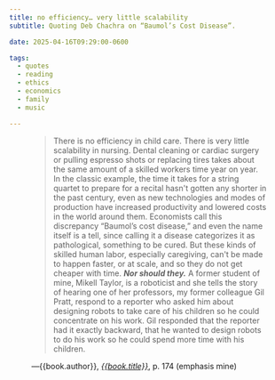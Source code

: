 ```yaml
---
title: no efficiency… very little scalability
subtitle: Quoting Deb Chachra on “Baumol’s Cost Disease”.

date: 2025-04-16T09:29:00-0600

tags:
  - quotes
  - reading
  - ethics
  - economics
  - family
  - music

---
```


<figure class="quotation">

>  There is no efficiency in child care. There is very little scalability in nursing. Dental cleaning or cardiac surgery or pulling espresso shots or replacing tires takes about the same amount of a skilled workers time year on year. In the classic example, the time it takes for a string quartet to prepare for a recital hasn't gotten any shorter in the past century, even as new technologies and modes of production have increased productivity and lowered costs in the world around them. Economists call this discrepancy “Baumol’s cost disease,” and even the name itself is a tell, since calling it a disease categorizes it as pathological, something to be cured. But these kinds of skilled human labor, especially caregiving, can't be made to happen faster, or at scale, and so they do not get cheaper with time. ***Nor should they.*** A former student of mine, Mikell Taylor, is a roboticist and she tells the story of hearing one of her professors, my former colleague Gil Pratt, respond to a reporter who asked him about designing robots to take care of his children so he could concentrate on his work. Gil responded that the reporter had it exactly backward, that he wanted to design robots to do his work so he could spend more time with his children.

<figcaption>—{{book.author}}, <a href="{{book.link}}"><cite>{{book.title}}</cite></a>, p. 174 (emphasis mine)</figcaption>

</figure>

